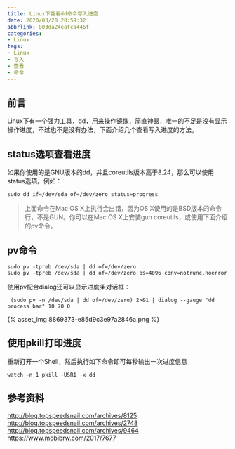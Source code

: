 ```yaml
---
title: Linux下查看dd命令写入进度
date: 2020/03/28 20:59:32
abbrlink: 803da24eafca446f
categories:
- Linux
tags:
- Linux
- 写入
- 查看
- 命令
---
```

## 前言
Linux下有一个强力工具，dd，用来操作镜像，简直神器，唯一的不足是没有显示操作进度，不过也不是没有办法，下面介绍几个查看写入进度的方法。

## status选项查看进度
如果你使用的是GNU版本的dd，并且coreutils版本高于8.24，那么可以使用status选项。例如：
```
sudo dd if=/dev/sda of=/dev/zero status=progress
```
>上面命令在Mac OS X上执行会出错，因为OS X使用的是BSD版本的命令行，不是GUN。你可以在Mac OS X上安装gun coreutils，或使用下面介绍的pv命令。

## pv命令
```
sudo pv -tpreb /dev/sda | dd of=/dev/zero
sudo pv -tpreb /dev/sda | dd of=/dev/zero bs=4096 conv=notrunc,noerror
```
使用pv配合dialog还可以显示进度条对话框：
```
 (sudo pv -n /dev/sda | dd of=/dev/zero) 2>&1 | dialog --gauge "dd process bar" 10 70 0
```

{% asset_img 8869373-e85d9c3e97a2846a.png %}

## 使用pkill打印进度
重新打开一个Shell，然后执行如下命令即可每秒输出一次进度信息
```
watch -n 1 pkill -USR1 -x dd
```


## 参考资料
http://blog.topspeedsnail.com/archives/8125
http://blog.topspeedsnail.com/archives/2748
http://blog.topspeedsnail.com/archives/9464
https://www.mobibrw.com/2017/7677

